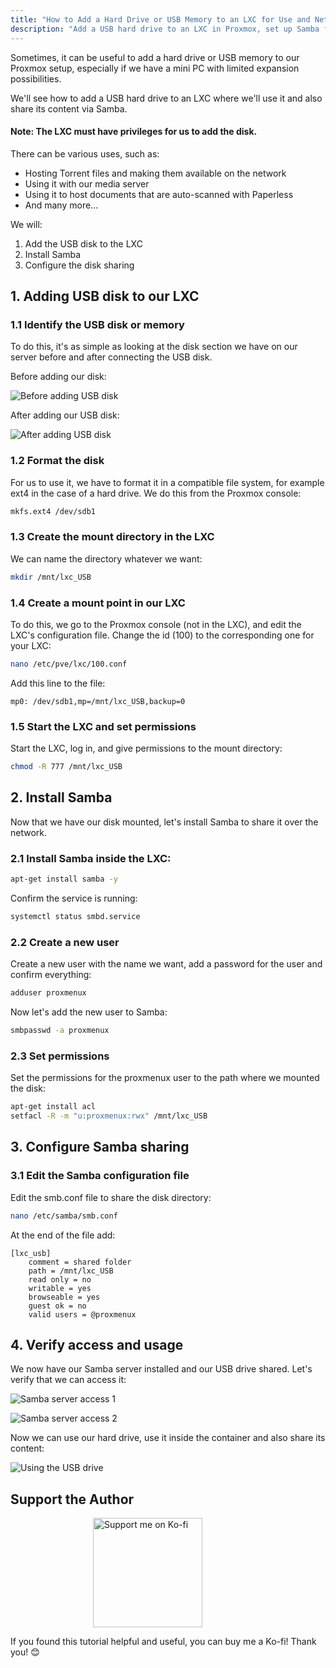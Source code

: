 ```yaml
---
title: "How to Add a Hard Drive or USB Memory to an LXC for Use and Network Sharing"
description: "Add a USB hard drive to an LXC in Proxmox, set up Samba for network sharing, and utilize the added storage for various purposes."
---
```



Sometimes, it can be useful to add a hard drive or USB memory to our Proxmox setup, especially if we have a mini PC with limited expansion possibilities.

We'll see how to add a USB hard drive to an LXC where we'll use it and also share its content via Samba.

#### Note: The LXC must have privileges for us to add the disk.

There can be various uses, such as:
- Hosting Torrent files and making them available on the network
- Using it with our media server
- Using it to host documents that are auto-scanned with Paperless
- And many more...

We will:
1. Add the USB disk to the LXC
2. Install Samba
3. Configure the disk sharing

## 1. Adding USB disk to our LXC

### 1.1 Identify the USB disk or memory

To do this, it's as simple as looking at the disk section we have on our server before and after connecting the USB disk.

Before adding our disk:

![Before adding USB disk](https://raw.githubusercontent.com/MacRimi/ProxMenux/main/guides/lxc_samba/lxc_3.png)

After adding our USB disk:

![After adding USB disk](https://raw.githubusercontent.com/MacRimi/ProxMenux/main/guides/lxc_samba/lxc_4.png)

### 1.2 Format the disk

For us to use it, we have to format it in a compatible file system, for example ext4 in the case of a hard drive. We do this from the Proxmox console:

```bash
mkfs.ext4 /dev/sdb1
```

### 1.3 Create the mount directory in the LXC

We can name the directory whatever we want:

```bash
mkdir /mnt/lxc_USB
```

### 1.4 Create a mount point in our LXC

To do this, we go to the Proxmox console (not in the LXC), and edit the LXC's configuration file. Change the id (100) to the corresponding one for your LXC:

```bash
nano /etc/pve/lxc/100.conf
```

Add this line to the file:

```
mp0: /dev/sdb1,mp=/mnt/lxc_USB,backup=0
```

### 1.5 Start the LXC and set permissions

Start the LXC, log in, and give permissions to the mount directory:

```bash
chmod -R 777 /mnt/lxc_USB
```

## 2. Install Samba

Now that we have our disk mounted, let's install Samba to share it over the network.

### 2.1 Install Samba inside the LXC:

```bash
apt-get install samba -y
```

Confirm the service is running:

```bash
systemctl status smbd.service
```

### 2.2 Create a new user

Create a new user with the name we want, add a password for the user and confirm everything:

```bash
adduser proxmenux
```

Now let's add the new user to Samba:

```bash
smbpasswd -a proxmenux
```

### 2.3 Set permissions

Set the permissions for the proxmenux user to the path where we mounted the disk:

```bash
apt-get install acl
setfacl -R -m "u:proxmenux:rwx" /mnt/lxc_USB
```

## 3. Configure Samba sharing

### 3.1 Edit the Samba configuration file

Edit the smb.conf file to share the disk directory:

```bash
nano /etc/samba/smb.conf
```

At the end of the file add:

```
[lxc_usb]
    comment = shared folder
    path = /mnt/lxc_USB
    read only = no
    writable = yes
    browseable = yes
    guest ok = no
    valid users = @proxmenux
```

## 4. Verify access and usage

We now have our Samba server installed and our USB drive shared. Let's verify that we can access it:

![Samba server access 1](https://raw.githubusercontent.com/MacRimi/ProxMenux/main/guides/lxc_samba/lxc_1.png)

![Samba server access 2](https://raw.githubusercontent.com/MacRimi/ProxMenux/main/guides/lxc_samba/lxc_2.png)

Now we can use our hard drive, use it inside the container and also share its content:

![Using the USB drive](https://raw.githubusercontent.com/MacRimi/ProxMenux/main/guides/lxc_samba/lxc_5.png)

## Support the Author

<div style="display: flex; justify-content: center; align-items: center;">
  <a href="https://ko-fi.com/G2G313ECAN" target="_blank" style="display: flex; align-items: center; text-decoration: none;">
    <img src="https://raw.githubusercontent.com/MacRimi/HWEncoderX/main/images/kofi.png" alt="Support me on Ko-fi" style="width:175px; margin-right:65px;"/>
  </a>
</div>

If you found this tutorial helpful and useful, you can buy me a Ko-fi! Thank you! 😊